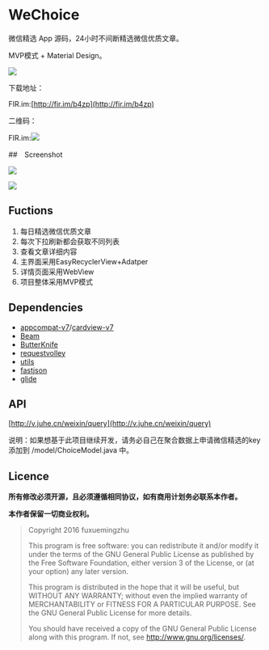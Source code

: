# WeChoice

微信精选 App 源码，24小时不间断精选微信优质文章。

MVP模式 + Material Design。

![](https://github.com/fuxuemingzhu/fuxuemingzhu.github.io/blob/master/images/WeChoice/ic_launcher_144.png?raw=true)

下载地址：

FIR.im:[http://fir.im/b4zp](http://fir.im/b4zp)

二维码：

FIR.im:![](https://github.com/fuxuemingzhu/fuxuemingzhu.github.io/blob/master/images/WeChoice/fir.png?raw=true)

##　Screenshot

![](https://github.com/fuxuemingzhu/fuxuemingzhu.github.io/blob/master/images/WeChoice/%E5%B1%95%E7%A4%BA1.png?raw=true)

![](https://github.com/fuxuemingzhu/fuxuemingzhu.github.io/blob/master/images/WeChoice/%E5%B1%95%E7%A4%BA2.png?raw=true)

## Fuctions

1. 每日精选微信优质文章
2. 每次下拉刷新都会获取不同列表
3. 查看文章详细内容
4. 主界面采用EasyRecyclerView+Adatper
5. 详情页面采用WebView
6. 项目整体采用MVP模式

## Dependencies

- [appcompat-v7](https://developer.android.com/tools/support-library/features.html#v7-appcompat)/[cardview-v7](https://developer.android.com/tools/support-library/features.html#v7-cardview)
- [Beam](https://github.com/Jude95/Beam)
- [ButterKnife](http://jakewharton.github.io/butterknife/)
- [requestvolley](https://github.com/Jude95/RequestVolley)
- [utils](https://github.com/Jude95/Utils)
- [fastjson](https://github.com/alibaba/fastjson)
- [glide](https://github.com/bumptech/glide)

## API

[http://v.juhe.cn/weixin/query](http://v.juhe.cn/weixin/query)

说明：如果想基于此项目继续开发，请务必自己在聚合数据上申请微信精选的key添加到 /model/ChoiceModel.java 中。

## Licence

**所有修改必须开源，且必须遵循相同协议，如有商用计划务必联系本作者。**

**本作者保留一切商业权利。**

> Copyright 2016 fuxuemingzhu
> 
> This program is free software: you can redistribute it and/or modify
> it under the terms of the GNU General Public License as published by
> the Free Software Foundation, either version 3 of the License, or
> (at your option) any later version.
> 
> This program is distributed in the hope that it will be useful,
> but WITHOUT ANY WARRANTY; without even the implied warranty of
> MERCHANTABILITY or FITNESS FOR A PARTICULAR PURPOSE.  See the
> GNU General Public License for more details.
> 
> You should have received a copy of the GNU General Public License
> along with this program.  If not, see <http://www.gnu.org/licenses/>.